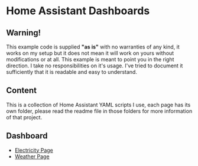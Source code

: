 # Home Assistant Dashboards

## Warning!

This example code is supplied **"as is"** with no warranties of any kind, it works on my setup but it does not mean it will work on yours without modifications or at all. This example is meant to point you in the right direction. I take no responsibilities on it's usage. 
I've tried to document it sufficiently that it is readable and easy to understand.

## Content
This is a collection of Home Assistant YAML scripts I use, each page has its own folder, please read the readme file in those folders for more information of that project.

## Dashboard
- [Electricity Page](dashboard/electricity-page/)
- [Weather Page](dashboard/weather-page/)

